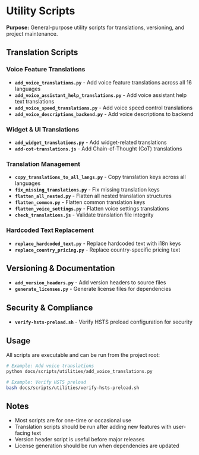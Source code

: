 # Utility Scripts

**Purpose:** General-purpose utility scripts for translations, versioning, and project maintenance.

## Translation Scripts

### Voice Feature Translations
- **`add_voice_translations.py`** - Add voice feature translations across all 16 languages
- **`add_voice_assistant_help_translations.py`** - Add voice assistant help text translations
- **`add_voice_speed_translations.py`** - Add voice speed control translations
- **`add_voice_descriptions_backend.py`** - Add voice descriptions to backend

### Widget & UI Translations
- **`add_widget_translations.py`** - Add widget-related translations
- **`add-cot-translations.js`** - Add Chain-of-Thought (CoT) translations

### Translation Management
- **`copy_translations_to_all_langs.py`** - Copy translation keys across all languages
- **`fix_missing_translations.py`** - Fix missing translation keys
- **`flatten_all_nested.py`** - Flatten all nested translation structures
- **`flatten_common.py`** - Flatten common translation keys
- **`flatten_voice_settings.py`** - Flatten voice settings translations
- **`check_translations.js`** - Validate translation file integrity

### Hardcoded Text Replacement
- **`replace_hardcoded_text.py`** - Replace hardcoded text with i18n keys
- **`replace_country_pricing.py`** - Replace country-specific pricing text

## Versioning & Documentation

- **`add_version_headers.py`** - Add version headers to source files
- **`generate_licenses.py`** - Generate license files for dependencies

## Security & Compliance

- **`verify-hsts-preload.sh`** - Verify HSTS preload configuration for security

## Usage

All scripts are executable and can be run from the project root:

```bash
# Example: Add voice translations
python docs/scripts/utilities/add_voice_translations.py

# Example: Verify HSTS preload
bash docs/scripts/utilities/verify-hsts-preload.sh
```

## Notes

- Most scripts are for one-time or occasional use
- Translation scripts should be run after adding new features with user-facing text
- Version header script is useful before major releases
- License generation should be run when dependencies are updated
